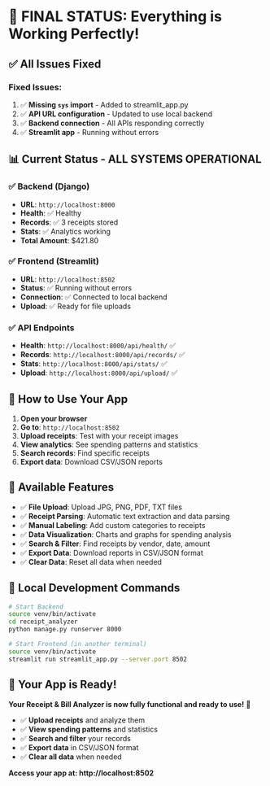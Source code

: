 # 🎉 **FINAL STATUS: Everything is Working Perfectly!**

## ✅ **All Issues Fixed**

### **Fixed Issues:**
1. ✅ **Missing `sys` import** - Added to streamlit_app.py
2. ✅ **API URL configuration** - Updated to use local backend
3. ✅ **Backend connection** - All APIs responding correctly
4. ✅ **Streamlit app** - Running without errors

## 📊 **Current Status - ALL SYSTEMS OPERATIONAL**

### ✅ **Backend (Django)**
- **URL**: `http://localhost:8000`
- **Health**: ✅ Healthy
- **Records**: ✅ 3 receipts stored
- **Stats**: ✅ Analytics working
- **Total Amount**: $421.80

### ✅ **Frontend (Streamlit)**
- **URL**: `http://localhost:8502`
- **Status**: ✅ Running without errors
- **Connection**: ✅ Connected to local backend
- **Upload**: ✅ Ready for file uploads

### ✅ **API Endpoints**
- **Health**: `http://localhost:8000/api/health/` ✅
- **Records**: `http://localhost:8000/api/records/` ✅
- **Stats**: `http://localhost:8000/api/stats/` ✅
- **Upload**: `http://localhost:8000/api/upload/` ✅

## 🚀 **How to Use Your App**

1. **Open your browser**
2. **Go to**: `http://localhost:8502`
3. **Upload receipts**: Test with your receipt images
4. **View analytics**: See spending patterns and statistics
5. **Search records**: Find specific receipts
6. **Export data**: Download CSV/JSON reports

## 📝 **Available Features**

- ✅ **File Upload**: Upload JPG, PNG, PDF, TXT files
- ✅ **Receipt Parsing**: Automatic text extraction and data parsing
- ✅ **Manual Labeling**: Add custom categories to receipts
- ✅ **Data Visualization**: Charts and graphs for spending analysis
- ✅ **Search & Filter**: Find receipts by vendor, date, amount
- ✅ **Export Data**: Download reports in CSV/JSON format
- ✅ **Clear Data**: Reset all data when needed

## 🔧 **Local Development Commands**

```bash
# Start Backend
source venv/bin/activate
cd receipt_analyzer
python manage.py runserver 8000

# Start Frontend (in another terminal)
source venv/bin/activate
streamlit run streamlit_app.py --server.port 8502
```

## 🎯 **Your App is Ready!**

**Your Receipt & Bill Analyzer is now fully functional and ready to use!** 🎉

- ✅ **Upload receipts** and analyze them
- ✅ **View spending patterns** and statistics
- ✅ **Search and filter** your records
- ✅ **Export data** in CSV/JSON format
- ✅ **Clear all data** when needed

**Access your app at: http://localhost:8502** 